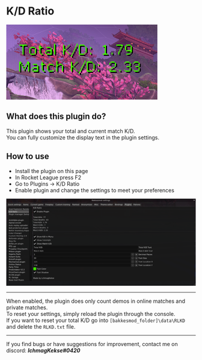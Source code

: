 # K/D Ratio
![ ](https://raw.githubusercontent.com/lchmagKekse/RLKD/master/images/thumbnail.PNG)

## What does this plugin do?
This plugin shows your total and current match K/D.  
You can fully customize the display text in the plugin settings.

## How to use
 - Install the plugin on this page
 - In Rocket League press F2 
 - Go to Plugins -> K/D Ratio
 - Enable plugin and change the settings to meet your preferences
 
![preview](https://raw.githubusercontent.com/lchmagKekse/RLKD/master/images/plugin.PNG)
___
When enabled, the plugin does only count demos in online matches and private matches.  
To reset your settings, simply reload the plugin through the console.  
If you want to reset your total K/D go into `[bakkesmod_folder]\data\RLKD` and delete the `RLKD.txt` file.
___
If you find bugs or have suggestions for improvement, contact me on discord: ***lchmagKekse#0420***
